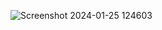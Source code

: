 
![Screenshot 2024-01-25 124603](https://github.com/aniket-wankhade0101/registrationform.github.io/assets/141629748/908f071a-cbe3-4f90-8572-59a17acf659b)
